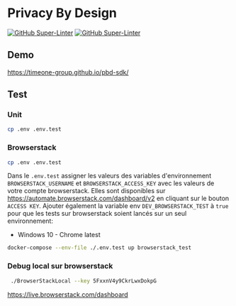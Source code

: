 # Privacy By Design

[![GitHub Super-Linter](https://github.com/TimeOne-Group/pbd-sdk/workflows/Lint%20Code%20Base/badge.svg)](https://github.com/marketplace/actions/super-linter)
[![GitHub Super-Linter](https://github.com/TimeOne-Group/pbd-sdk/workflows/Test%20Code%20Base/badge.svg)](https://github.com/marketplace/actions/super-linter)

## Demo

https://timeone-group.github.io/pbd-sdk/

## Test

### Unit

```bash
cp .env .env.test
```

### Browserstack

```bash
cp .env .env.test
```

Dans le `.env.test` assigner les valeurs des variables d'environnement `BROWSERSTACK_USERNAME` et `BROWSERSTACK_ACCESS_KEY` avec les valeurs de votre compte browserstack. Elles sont disponibles sur https://automate.browserstack.com/dashboard/v2 en cliquant sur le bouton `ACCESS KEY`.
Ajouter également la variable env `DEV_BROWSERSTACK_TEST` à `true` pour que les tests sur browserstack soient lancés sur un seul environnement:

- Windows 10 - Chrome latest

```bash
docker-compose --env-file ./.env.test up browserstack_test
```

### Debug local sur browserstack

```bash
 ./BrowserStackLocal --key 5FxxnV4y9CkrLwxDokpG
```

https://live.browserstack.com/dashboard

